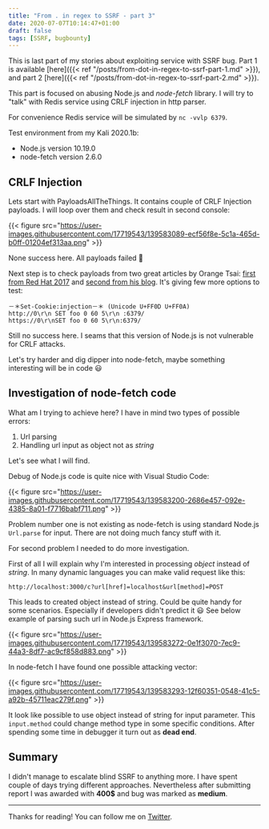 ```yaml
---
title: "From . in regex to SSRF - part 3"
date: 2020-07-07T10:14:47+01:00
draft: false
tags: [SSRF, bugbounty]
---
```


This is last part of my stories about exploiting service with SSRF bug. Part 1 is available [here]({{< ref "/posts/from-dot-in-regex-to-ssrf-part-1.md" >}}), and part 2 [here]({{< ref "/posts/from-dot-in-regex-to-ssrf-part-2.md" >}}).

This part is focused on abusing Node.js and *node-fetch* library. I will try to "talk" with Redis service using CRLF injection in http parser.

For convenience Redis service will be simulated by `nc -vvlp 6379`.

Test environment from my Kali 2020.1b:

* Node.js version 10.19.0
* node-fetch version 2.6.0

## CRLF Injection

Lets start with PayloadsAllTheThings. It contains couple of CRLF Injection payloads. I will loop over them and check result in second console:

{{< figure src="https://user-images.githubusercontent.com/17719543/139583089-ecf56f8e-5c1a-465d-b0ff-01204ef313aa.png" >}}

None success here. All payloads failed 🙁

Next step is to check payloads from two great articles by Orange Tsai: [first from Red Hat 2017](https://www.blackhat.com/docs/us-17/thursday/us-17-Tsai-A-New-Era-Of-SSRF-Exploiting-URL-Parser-In-Trending-Programming-Languages.pdf) and [second from his blog](https://blog.orange.tw/2017/07/how-i-chained-4-vulnerabilities-on.html). It's giving few more options to test:

```
－＊Set-Cookie:injection－＊ (Unicode U+FF0D U+FF0A)
http://0\r\n SET foo 0 60 5\r\n :6379/
https://0\r\nSET foo 0 60 5\r\n:6379/

```

Still no success here. I seams that this version of Node.js is not vulnerable for CRLF attacks.

Let's try harder and dig dipper into node-fetch, maybe something interesting will be in code 😃

## Investigation of node-fetch code

What am I trying to achieve here? I have in mind two types of possible errors:

1. Url parsing
2. Handling url input as object not as *string*

Let's see what I will find.

Debug of Node.js code is quite nice with Visual Studio Code:

{{< figure src="https://user-images.githubusercontent.com/17719543/139583200-2686e457-092e-4385-8a01-f7716babf711.png" >}}

Problem number one is not existing as node-fetch is using standard Node.js `Url.parse` for input. There are not doing much fancy stuff with it.

For second problem I needed to do more investigation.

First of all I will explain why I'm interested in processing *object* instead of *string*. In many dynamic languages you can make valid request like this:

```http://localhost:3000/c?url[href]=localhost&url[method]=POST```

This leads to created object instead of string. Could be quite handy for some scenarios. Especially if developers didn't predict it 😃 See below example of parsing such url in Node.js Express framework.


{{< figure src="https://user-images.githubusercontent.com/17719543/139583272-0e1f3070-7ec9-44a3-8df7-ac9cf858d883.png" >}}

In node-fetch I have found one possible attacking vector:

{{< figure src="https://user-images.githubusercontent.com/17719543/139583293-12f60351-0548-41c5-a92b-45711eac279f.png" >}}

It look like possible to use object instead of string for input parameter. This `input.method` could change method type in some specific conditions. After spending some time in debugger it turn out as **dead end**.

## Summary

I didn't manage to escalate blind SSRF to anything more. I have spent couple of days trying different approaches. Nevertheless after submitting report I was awarded with **400$** and bug was marked as **medium**.

---

Thanks for reading! You can follow me on [Twitter](https://twitter.com/xvnpw).
